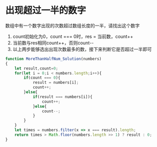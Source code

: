 # 出现超过一半的数字

数组中有一个数字出现的次数超过数组长度的一半，请找出这个数字

1. count初始化为0，count === 0时，res = 当前数，count++
2. 当前数与res相同count++，否则count--
3. 以上两步能够选出出现次数最多的数，接下来判断它是否超过一半即可

```javascript
function MoreThanHalfNum_Solution(numbers)
{
    let result,count=0;
    for(let i = 0;i < numbers.length;i++){
        if(count === 0){
            result = numbers[i];
            count++;
        }else{
            if(result === numbers[i]){
                count++;
            }else{
                count--;
            }
        }
    }
    let times = numbers.filter(x => x === result).length;
    return times > Math.floor(numbers.length >> 1) ? result : 0;
}
```

